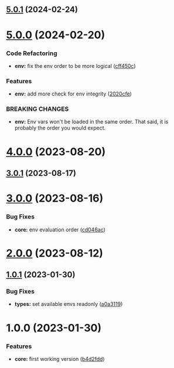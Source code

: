 ## [5.0.1](https://github.com/nfroidure/application-services/compare/v5.0.0...v5.0.1) (2024-02-24)



# [5.0.0](https://github.com/nfroidure/application-services/compare/v4.0.0...v5.0.0) (2024-02-20)


### Code Refactoring

* **env:** fix the env order to be more logical ([cff450c](https://github.com/nfroidure/application-services/commit/cff450cf1e56d7b2a4d007d849778630aa82ad78))


### Features

* **env:** add more check for env integrity ([2020cfe](https://github.com/nfroidure/application-services/commit/2020cfe28e6ef692118a553573c718dc8656e2db))


### BREAKING CHANGES

* **env:** Env vars won't be loaded in the same order. That said, it is probably the order you
would expect.



# [4.0.0](https://github.com/nfroidure/application-services/compare/v3.0.1...v4.0.0) (2023-08-20)



## [3.0.1](https://github.com/nfroidure/application-services/compare/v3.0.0...v3.0.1) (2023-08-17)



# [3.0.0](https://github.com/nfroidure/application-services/compare/v2.0.0...v3.0.0) (2023-08-16)


### Bug Fixes

* **core:** env evaluation order ([cd046ac](https://github.com/nfroidure/application-services/commit/cd046ac97433a7a672f319401d5c361021d9d913))



# [2.0.0](https://github.com/nfroidure/application-services/compare/v1.0.1...v2.0.0) (2023-08-12)



## [1.0.1](https://github.com/nfroidure/application-services/compare/v1.0.0...v1.0.1) (2023-01-30)


### Bug Fixes

* **types:** set available envs readonly ([a0a3119](https://github.com/nfroidure/application-services/commit/a0a3119b1930509171cbb59438538dbe9db112b5))



# 1.0.0 (2023-01-30)


### Features

* **core:** first working version ([b4d2fdd](https://github.com/nfroidure/application-services/commit/b4d2fddd8ebfe37701e189e1a34657c9ea413e92))



